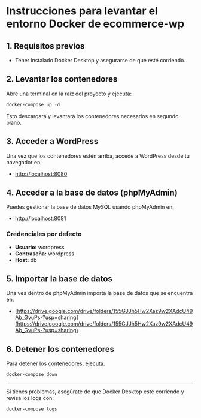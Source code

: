 # Instrucciones para levantar el entorno Docker de ecommerce-wp

## 1. Requisitos previos
- Tener instalado Docker Desktop y asegurarse de que esté corriendo.

## 2. Levantar los contenedores

Abre una terminal en la raíz del proyecto y ejecuta:

```powershell
docker-compose up -d
```

Esto descargará y levantará los contenedores necesarios en segundo plano.

## 3. Acceder a WordPress

Una vez que los contenedores estén arriba, accede a WordPress desde tu navegador en:

- [http://localhost:8080](http://localhost:8080)

## 4. Acceder a la base de datos (phpMyAdmin)

Puedes gestionar la base de datos MySQL usando phpMyAdmin en:

- [http://localhost:8081](http://localhost:8081)

### Credenciales por defecto
- **Usuario:** wordpress
- **Contraseña:** wordpress
- **Host:** db

## 5. Importar la base de datos 

Una ves dentro de phpMyAdmin importa la base de datos que se encuentra en:

- [https://drive.google.com/drive/folders/155GJJh5Hw2Xaz9w2XAdcU49Ab_GvuPs-?usp=sharing](https://drive.google.com/drive/folders/155GJJh5Hw2Xaz9w2XAdcU49Ab_GvuPs-?usp=sharing)

## 6. Detener los contenedores

Para detener los contenedores, ejecuta:

```powershell
docker-compose down
```

---

Si tienes problemas, asegúrate de que Docker Desktop esté corriendo y revisa los logs con:

```powershell
docker-compose logs
```
